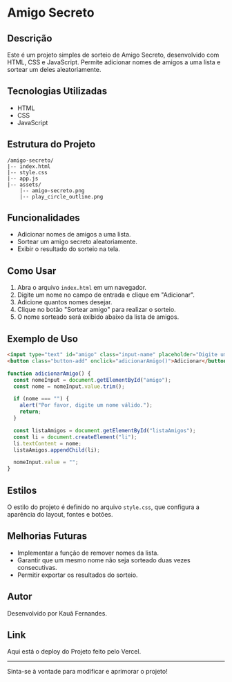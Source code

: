 # Amigo Secreto

## Descrição
Este é um projeto simples de sorteio de Amigo Secreto, desenvolvido com HTML, CSS e JavaScript. Permite adicionar nomes de amigos a uma lista e sortear um deles aleatoriamente.

## Tecnologias Utilizadas
- HTML
- CSS
- JavaScript

## Estrutura do Projeto
```
/amigo-secreto/
|-- index.html
|-- style.css
|-- app.js
|-- assets/
    |-- amigo-secreto.png
    |-- play_circle_outline.png
```

## Funcionalidades
- Adicionar nomes de amigos a uma lista.
- Sortear um amigo secreto aleatoriamente.
- Exibir o resultado do sorteio na tela.

## Como Usar
1. Abra o arquivo `index.html` em um navegador.
2. Digite um nome no campo de entrada e clique em "Adicionar".
3. Adicione quantos nomes desejar.
4. Clique no botão "Sortear amigo" para realizar o sorteio.
5. O nome sorteado será exibido abaixo da lista de amigos.

## Exemplo de Uso
```html
<input type="text" id="amigo" class="input-name" placeholder="Digite um nome">
<button class="button-add" onclick="adicionarAmigo()">Adicionar</button>
```

```javascript
function adicionarAmigo() {
  const nomeInput = document.getElementById("amigo");
  const nome = nomeInput.value.trim();

  if (nome === "") {
    alert("Por favor, digite um nome válido.");
    return;
  }

  const listaAmigos = document.getElementById("listaAmigos");
  const li = document.createElement("li");
  li.textContent = nome;
  listaAmigos.appendChild(li);

  nomeInput.value = "";
}
```

## Estilos
O estilo do projeto é definido no arquivo `style.css`, que configura a aparência do layout, fontes e botões.

## Melhorias Futuras
- Implementar a função de remover nomes da lista.
- Garantir que um mesmo nome não seja sorteado duas vezes consecutivas.
- Permitir exportar os resultados do sorteio.

## Autor
Desenvolvido por Kauã Fernandes.

## Link 
Aqui está o deploy do Projeto feito pelo Vercel.

---

Sinta-se à vontade para modificar e aprimorar o projeto!

